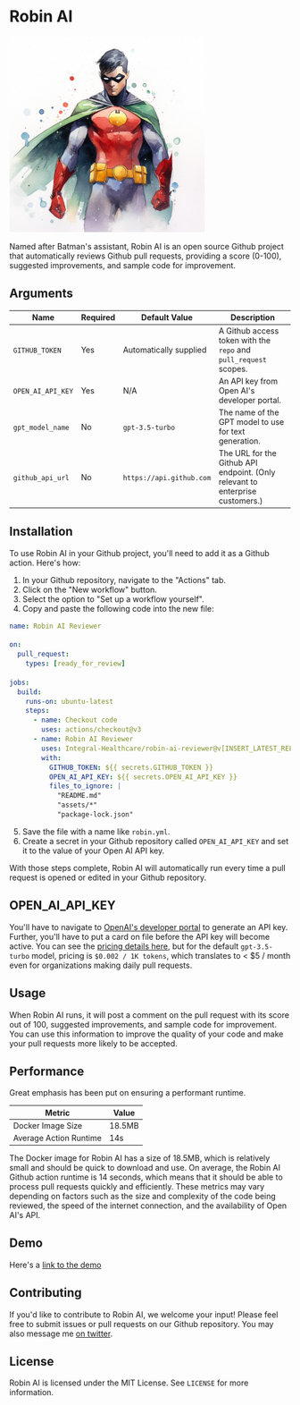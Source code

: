 # Robin AI

<img src="/assets/robin.png" alt="Robin watercolor image" style="width: 350px;"/>

Named after Batman's assistant, Robin AI is an open source Github project that automatically reviews Github pull requests, providing a score (0-100), suggested improvements, and sample code for improvement.

## Arguments

| Name                | Required | Default Value             | Description                                                                                                       |
|---------------------|----------|---------------------------|-------------------------------------------------------------------------------------------------------------------|
| `GITHUB_TOKEN`      | Yes      | Automatically supplied    | A Github access token with the `repo` and `pull_request` scopes.                                                  |
| `OPEN_AI_API_KEY`   | Yes      | N/A                       | An API key from Open AI's developer portal.                                                                       |
| `gpt_model_name`    | No       | `gpt-3.5-turbo`      | The name of the GPT model to use for text generation.                                                             |
| `github_api_url`    | No       | `https://api.github.com`  | The URL for the Github API endpoint. (Only relevant to enterprise customers.)                                               |

## Installation

To use Robin AI in your Github project, you'll need to add it as a Github action. Here's how:

1. In your Github repository, navigate to the "Actions" tab.
2. Click on the "New workflow" button.
3. Select the option to "Set up a workflow yourself".
4. Copy and paste the following code into the new file:

```yml
name: Robin AI Reviewer

on:
  pull_request:
    types: [ready_for_review]

jobs:
  build:
    runs-on: ubuntu-latest
    steps:
      - name: Checkout code
        uses: actions/checkout@v3
      - name: Robin AI Reviewer
        uses: Integral-Healthcare/robin-ai-reviewer@v[INSERT_LATEST_RELEASE]
        with:
          GITHUB_TOKEN: ${{ secrets.GITHUB_TOKEN }}
          OPEN_AI_API_KEY: ${{ secrets.OPEN_AI_API_KEY }}
          files_to_ignore: |
            "README.md"
            "assets/*"
            "package-lock.json"
```

5. Save the file with a name like `robin.yml`.
6. Create a secret in your Github repository called `OPEN_AI_API_KEY` and set it to the value of your Open AI API key.

With those steps complete, Robin AI will automatically run every time a pull request is opened or edited in your Github repository.

## OPEN_AI_API_KEY

You'll have to navigate to [OpenAI's developer portal](https://platform.openai.com/account/api-keys) to generate an API key. Further, you'll have to put a card on file before the API key will become active. You can see the [pricing details here](https://openai.com/pricing), but for the default `gpt-3.5-turbo` model, pricing is `$0.002 / 1K tokens`, which translates to < $5 / month even for organizations making daily pull requests.

## Usage

When Robin AI runs, it will post a comment on the pull request with its score out of 100, suggested improvements, and sample code for improvement. You can use this information to improve the quality of your code and make your pull requests more likely to be accepted. 

## Performance
Great emphasis has been put on ensuring a performant runtime.

| Metric         | Value     |
|----------------|-----------|
| Docker Image Size  | 18.5MB   |
| Average Action Runtime | 14s |

The Docker image for Robin AI has a size of 18.5MB, which is relatively small and should be quick to download and use. On average, the Robin AI Github action runtime is 14 seconds, which means that it should be able to process pull requests quickly and efficiently. These metrics may vary depending on factors such as the size and complexity of the code being reviewed, the speed of the internet connection, and the availability of Open AI's API.

## Demo

Here's a [link to the demo](https://twitter.com/johnkuhn58/status/1656460223685509122)

## Contributing

If you'd like to contribute to Robin AI, we welcome your input! Please feel free to submit issues or pull requests on our Github repository. You may also message me [on twitter](https://twitter.com/johnkuhn58/).

## License

Robin AI is licensed under the MIT License. See `LICENSE` for more information.
